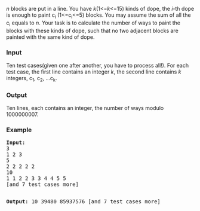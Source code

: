 <p><i>n</i> blocks are put in a line. You have <i>k</i>(1&lt;=<i>k</i>&lt;=15) kinds of dope, the <i>i</i>-th dope is enough to paint c<sub>i</sub> (1&lt;=c<sub>i</sub>&lt;=5) blocks. You may assume the sum of all the c<sub>i</sub> equals to <i>n</i>. Your task is to calculate the number of ways to paint the blocks with these kinds of dope, such that no two adjacent blocks are painted with the same kind of dope.</p>
<h3>Input</h3>
<p>Ten test cases(given one after another, you have to process all!). For each test case, the first line contains an integer <i>k</i>, the second line contains <i>k</i> integers, c<sub>1</sub>, c<sub>2</sub>, ...c<sub>k</sub>.</p>
<h3>Output</h3>
<p>Ten lines, each contains an integer, the number of ways modulo 1000000007.</p>
<h3>Example</h3>
<pre><b>Input:</b>
3
1 2 3
5
2 2 2 2 2
10
1 1 2 2 3 3 4 4 5 5
[and 7 test cases more]

<b>Output:</b>
10
39480
85937576
[and 7 test cases more]
</pre>